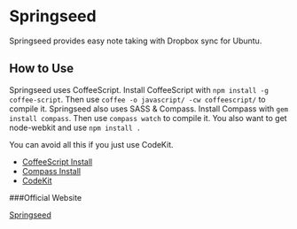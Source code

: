 Springseed
====

Springseed provides easy note taking with Dropbox sync for Ubuntu.

## How to Use
Springseed uses CoffeeScript. Install CoffeeScript with `npm install -g coffee-script`. Then use `coffee -o javascript/ -cw coffeescript/` to compile it. Springseed also uses SASS & Compass. Install Compass with `gem install compass`. Then use `compass watch` to compile it. You also want to get node-webkit and use `npm install .`

You can avoid all this if you just use CodeKit.

- [CoffeeScript Install](http://coffeescript.org/#installation)
- [Compass Install](http://compass-style.org/install/)
- [CodeKit](http://incident57.com/codekit/)

###Official Website

[Springseed](http://getspringseed.com)
